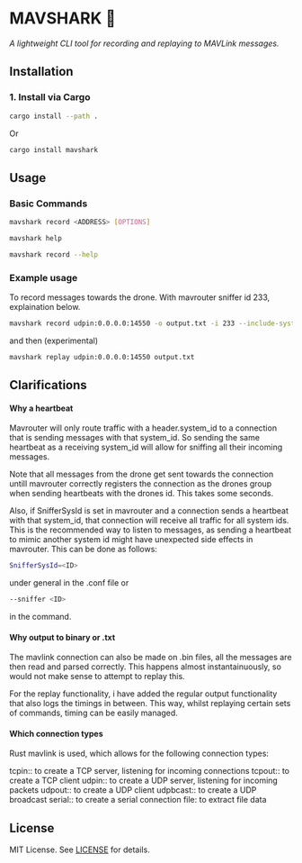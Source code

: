 # **MAVSHARK** 🦈

_A lightweight CLI tool for recording and replaying to MAVLink messages._

## **Installation**

### **1. Install via Cargo**

```sh
cargo install --path .
```

Or

```sh
cargo install mavshark
```

## **Usage**

### **Basic Commands**

```sh
mavshark record <ADDRESS> [OPTIONS]
```

```sh
mavshark help
```

```sh
mavshark record --help
```

### **Example usage**
To record messages towards the drone. With mavrouter sniffer id 233, explaination below.

```sh
mavshark record udpin:0.0.0.0:14550 -o output.txt -i 233 --include-system-id 1
```

and then (experimental)

```sh
mavshark replay udpin:0.0.0.0:14550 output.txt
```

## Clarifications

#### Why a heartbeat

Mavrouter will only route traffic with a header.system_id to a connection that is sending messages with that system_id. So sending the same heartbeat as a receiving system_id will allow for sniffing all their incoming messages. 

Note that all messages from the drone get sent towards the connection untill mavrouter correctly registers the connection as the drones group when sending heartbeats with the drones id. This takes some seconds. 

Also, if SnifferSysId is set in mavrouter and a connection sends a heartbeat with that system_id, that connection will receive all traffic for all system ids. This is the recommended way to listen to messages, as sending a heartbeat to mimic another system id might have unexpected side effects in mavrouter. This can be done as follows:
```sh
SnifferSysId=<ID>
```
under general in the .conf file or

```sh
--sniffer <ID>
```

in the command.

#### Why output to binary or .txt

The mavlink connection can also be made on .bin files, all the messages are then read and parsed correctly. This happens almost instantainuously, so would not make sense to attempt to replay this. 

For the replay functionality, i have added the regular output functionality that also logs the timings in between. This way, whilst replaying certain sets of commands, timing can be easily managed.


#### Which connection types
Rust mavlink is used, which allows for the following connection types:

tcpin:<addr>:<port> to create a TCP server, listening for incoming connections
tcpout:<addr>:<port> to create a TCP client
udpin:<addr>:<port> to create a UDP server, listening for incoming packets
udpout:<addr>:<port> to create a UDP client
udpbcast:<addr>:<port> to create a UDP broadcast
serial:<port>:<baudrate> to create a serial connection
file:<path> to extract file data

## **License**

MIT License. See [LICENSE](LICENSE) for details.
